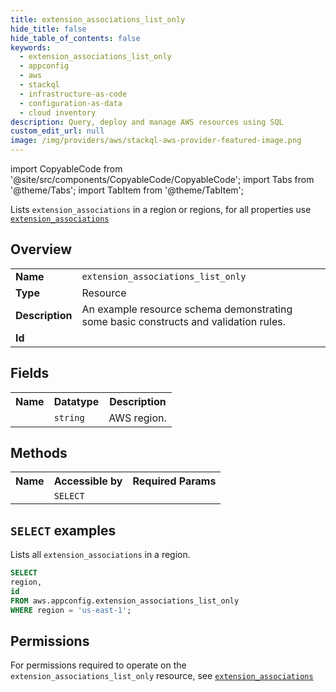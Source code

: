 ```yaml
---
title: extension_associations_list_only
hide_title: false
hide_table_of_contents: false
keywords:
  - extension_associations_list_only
  - appconfig
  - aws
  - stackql
  - infrastructure-as-code
  - configuration-as-data
  - cloud inventory
description: Query, deploy and manage AWS resources using SQL
custom_edit_url: null
image: /img/providers/aws/stackql-aws-provider-featured-image.png
---
```


import CopyableCode from '@site/src/components/CopyableCode/CopyableCode';
import Tabs from '@theme/Tabs';
import TabItem from '@theme/TabItem';

Lists <code>extension_associations</code> in a region or regions, for all properties use <a href="/providers/aws/serviceName/extension_associations/"><code>extension_associations</code></a>

## Overview
<table><tbody>
<tr><td><b>Name</b></td><td><code>extension_associations_list_only</code></td></tr>
<tr><td><b>Type</b></td><td>Resource</td></tr>
<tr><td><b>Description</b></td><td>An example resource schema demonstrating some basic constructs and validation rules.</td></tr>
<tr><td><b>Id</b></td><td><CopyableCode code="aws.appconfig.extension_associations_list_only" /></td></tr>
</tbody></table>

## Fields
<table><tbody><tr><th>Name</th><th>Datatype</th><th>Description</th></tr><tr><td><CopyableCode code="region" /></td><td><code>string</code></td><td>AWS region.</td></tr>
</tbody></table>

## Methods

<table><tbody>
  <tr>
    <th>Name</th>
    <th>Accessible by</th>
    <th>Required Params</th>
  </tr>
  <tr>
    <td><CopyableCode code="list_resources" /></td>
    <td><code>SELECT</code></td>
    <td><CopyableCode code="region" /></td>
  </tr>
</tbody></table>

## `SELECT` examples
Lists all <code>extension_associations</code> in a region.
```sql
SELECT
region,
id
FROM aws.appconfig.extension_associations_list_only
WHERE region = 'us-east-1';
```


## Permissions

For permissions required to operate on the <code>extension_associations_list_only</code> resource, see <a href="/providers/aws/appconfig/extension_associations/#permissions"><code>extension_associations</code></a>

